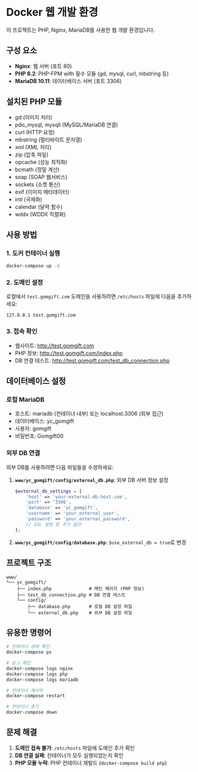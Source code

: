# Docker 웹 개발 환경

이 프로젝트는 PHP, Nginx, MariaDB를 사용한 웹 개발 환경입니다.

## 구성 요소

- **Nginx**: 웹 서버 (포트 80)
- **PHP 8.2**: PHP-FPM with 필수 모듈 (gd, mysql, curl, mbstring 등)
- **MariaDB 10.11**: 데이터베이스 서버 (포트 3306)

## 설치된 PHP 모듈

- gd (이미지 처리)
- pdo_mysql, mysqli (MySQL/MariaDB 연결)
- curl (HTTP 요청)
- mbstring (멀티바이트 문자열)
- xml (XML 처리)
- zip (압축 파일)
- opcache (성능 최적화)
- bcmath (정밀 계산)
- soap (SOAP 웹서비스)
- sockets (소켓 통신)
- exif (이미지 메타데이터)
- intl (국제화)
- calendar (달력 함수)
- wddx (WDDX 직렬화)

## 사용 방법

### 1. 도커 컨테이너 실행

```bash
docker-compose up -d
```

### 2. 도메인 설정

로컬에서 `test.gomgift.com` 도메인을 사용하려면 `/etc/hosts` 파일에 다음을 추가하세요:

```
127.0.0.1 test.gomgift.com
```

### 3. 접속 확인

- 웹사이트: http://test.gomgift.com
- PHP 정보: http://test.gomgift.com/index.php
- DB 연결 테스트: http://test.gomgift.com/test_db_connection.php

## 데이터베이스 설정

### 로컬 MariaDB
- 호스트: mariadb (컨테이너 내부) 또는 localhost:3306 (외부 접근)
- 데이터베이스: yc_gomgift
- 사용자: gomgift
- 비밀번호: Gomgift00

### 외부 DB 연결

외부 DB를 사용하려면 다음 파일들을 수정하세요:

1. **`www/yc_gomgift/config/external_db.php`**: 외부 DB 서버 정보 설정
   ```php
   $external_db_settings = [
       'host' => 'your-external-db-host.com',
       'port' => '3306',
       'database' => 'yc_gomgift',
       'username' => 'your_external_user',
       'password' => 'your_external_password',
       // SSL 설정 등 추가 옵션
   ];
   ```

2. **`www/yc_gomgift/config/database.php`**: `$use_external_db = true`로 변경

## 프로젝트 구조

```
www/
└── yc_gomgift/
    ├── index.php              # 메인 페이지 (PHP 정보)
    ├── test_db_connection.php # DB 연결 테스트
    └── config/
        ├── database.php       # 로컬 DB 설정 파일
        └── external_db.php    # 외부 DB 설정 파일
```

## 유용한 명령어

```bash
# 컨테이너 상태 확인
docker-compose ps

# 로그 확인
docker-compose logs nginx
docker-compose logs php
docker-compose logs mariadb

# 컨테이너 재시작
docker-compose restart

# 컨테이너 중지
docker-compose down
```

## 문제 해결

1. **도메인 접속 불가**: `/etc/hosts` 파일에 도메인 추가 확인
2. **DB 연결 실패**: 컨테이너가 모두 실행되었는지 확인
3. **PHP 모듈 누락**: PHP 컨테이너 재빌드 (`docker-compose build php`)
